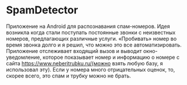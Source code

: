 # SpamDetector
Приложение на Android для распознавания спам-номеров.
Идея возникла когда стали поступать постоянные звонки с неизвестных номеров, предлагающих различные услуги.
«Пробивать» номер во время звонка долго и я решил, что можно это все автоматизировать. Приложение отслеживает входящий вызов и 
выводит окно-уведомление, которое показывает номер и информацию о номере с сайта https://www.neberitrubku.ru/(можно взять любую базу, 
я использовал эту). Если у номера много отрицательных оценок, то, скорее всего, это спам и трубку можно не брать.
